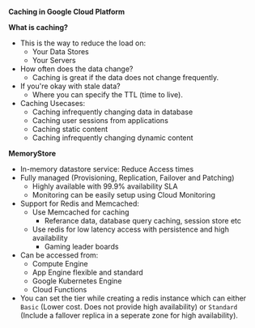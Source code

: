 **Caching in Google Cloud Platform**

**What is caching?**

- This is the way to reduce the load on:
  - Your Data Stores
  - Your Servers
- How often does the data change?
  - Caching is great if the data does not change frequently.
- If you're okay with stale data?
  - Where you can specify the TTL (time to live).
- Caching Usecases:
  - Caching infrequently changing data in database
  - Caching user sessions from applications
  - Caching static content
  - Caching infrequently changing dynamic content

**MemoryStore**

- In-memory datastore service: Reduce Access times
- Fully managed (Provisioning, Replication, Failover and Patching)
  - Highly available with 99.9% availability SLA
  - Monitoring can be easily setup using Cloud Monitoring
- Support for Redis and Memcached:
  - Use Memcached for caching
    - Referance data, database query caching, session store etc
  - Use redis for low latency access with persistence and high availability
    - Gaming leader boards
- Can be accessed from:
  - Compute Engine
  - App Engine flexible and standard
  - Google Kubernetes Engine
  - Cloud Functions
- You can set the tier while creating a redis instance which can either ```Basic``` (Lower cost. Does not provide high availability) or ```Standard``` (Include a fallover replica in a seperate zone for high availability).